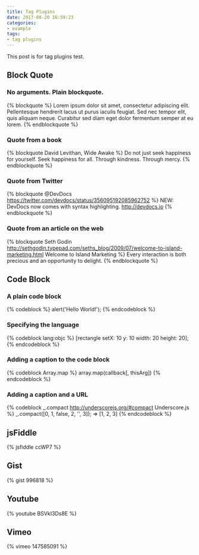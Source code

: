 ```yaml
---
title: Tag Plugins
date: 2017-08-20 16:59:23
categories:
- example
tags:
- tag plugins
---
```


This post is for tag plugins test.
<!--more-->

## Block Quote

### No arguments. Plain blockquote.

{% blockquote %}
Lorem ipsum dolor sit amet, consectetur adipiscing elit. Pellentesque hendrerit lacus ut purus iaculis feugiat. Sed nec tempor elit, quis aliquam neque. Curabitur sed diam eget dolor fermentum semper at eu lorem.
{% endblockquote %}

### Quote from a book

{% blockquote David Levithan, Wide Awake %}
Do not just seek happiness for yourself. Seek happiness for all. Through kindness. Through mercy.
{% endblockquote %}

### Quote from Twitter

{% blockquote @DevDocs https://twitter.com/devdocs/status/356095192085962752 %}
NEW: DevDocs now comes with syntax highlighting. http://devdocs.io
{% endblockquote %}

### Quote from an article on the web

{% blockquote Seth Godin http://sethgodin.typepad.com/seths_blog/2009/07/welcome-to-island-marketing.html Welcome to Island Marketing %}
Every interaction is both precious and an opportunity to delight.
{% endblockquote %}

## Code Block

### A plain code block

{% codeblock %}
alert('Hello World!');
{% endcodeblock %}

### Specifying the language

{% codeblock lang:objc %}
[rectangle setX: 10 y: 10 width: 20 height: 20];
{% endcodeblock %}

### Adding a caption to the code block

{% codeblock Array.map %}
array.map(callback[, thisArg])
{% endcodeblock %}

### Adding a caption and a URL

{% codeblock _.compact http://underscorejs.org/#compact Underscore.js %}
_.compact([0, 1, false, 2, '', 3]);
=> [1, 2, 3]
{% endcodeblock %}

## jsFiddle

{% jsfiddle ccWP7 %}

## Gist

{% gist 996818 %}

## Youtube

{% youtube BSVkI3Ds8E %}

## Vimeo

{% vimeo 147585091 %}